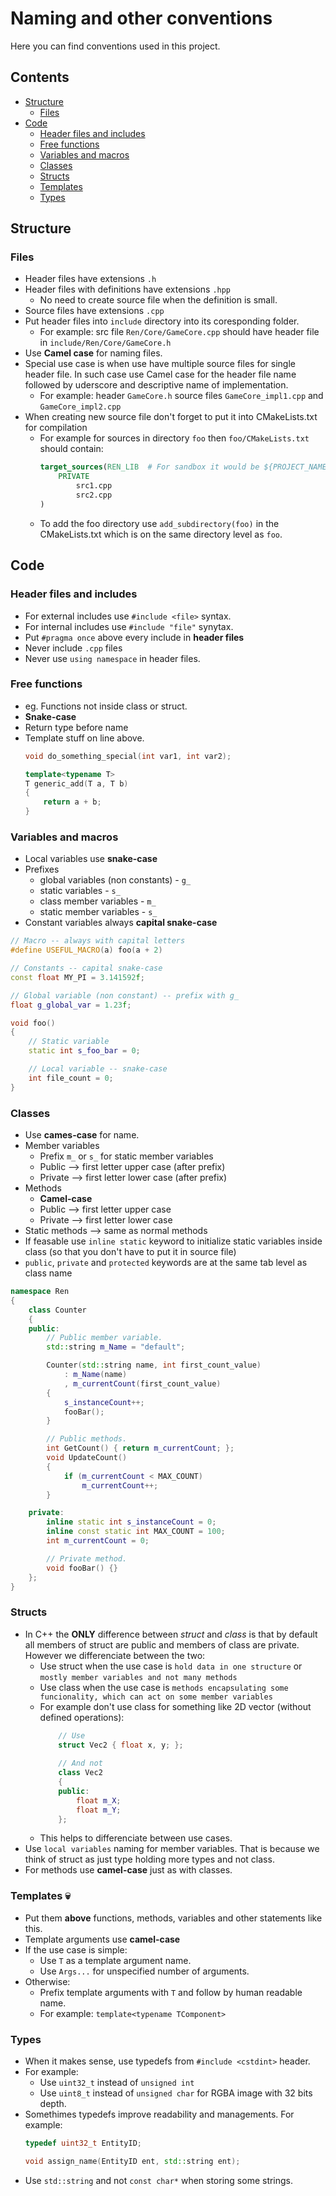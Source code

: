 # Naming and other conventions
Here you can find conventions used in this project.

## Contents
- [Structure](#structure)
    - [Files](#files)
- [Code](#code)
    - [Header files and includes](#header-files-and-includes)
    - [Free functions](#free-functions)
    - [Variables and macros](#variables-and-macros)
    - [Classes](#classes)
    - [Structs](#structs)
    - [Templates](#templates-skull)
    - [Types](#types)

## Structure
### Files
- Header files have extensions `.h`
- Header files with definitions have extensions `.hpp`
    - No need to create source file when the definition is small.
- Source files have extensions `.cpp`
- Put header files into `include` directory into its coresponding folder.
    - For example: src file `Ren/Core/GameCore.cpp` should have header file in `include/Ren/Core/GameCore.h`
- Use **Camel case** for naming files.
- Special use case is when use have multiple source files for single header file. In such case use Camel case for the header file name followed by uderscore and descriptive name of implementation.
    - For example: header `GameCore.h` source files `GameCore_impl1.cpp` and `GameCore_impl2.cpp`
- When creating new source file don't forget to put it into CMakeLists.txt for compilation
    - For example for sources in directory `foo` then `foo/CMakeLists.txt` should contain: 
        ```CMake
        target_sources(REN_LIB  # For sandbox it would be ${PROJECT_NAME} or whatever we choose
            PRIVATE
                src1.cpp
                src2.cpp
        )
        ```
    - To add the foo directory use `add_subdirectory(foo)` in the CMakeLists.txt which is on the same directory level as `foo`.

## Code
### Header files and includes
- For external includes use `#include <file>` syntax.
- For internal includes use `#include "file"` synytax.
- Put `#pragma once` above every include in **header files**
- Never include `.cpp` files
- Never use `using namespace` in header files.

### Free functions
- eg. Functions not inside class or struct.
- **Snake-case**
- Return type before name
- Template stuff on line above.
    ```C++
    void do_something_special(int var1, int var2);

    template<typename T>
    T generic_add(T a, T b)
    {
        return a + b;   
    }
    ```
### Variables and macros
- Local variables use **snake-case**
- Prefixes
    - global variables (non constants) - `g_`
    - static variables - `s_`
    - class member variables - `m_`
    - static member variables - `s_`
- Constant variables always **capital snake-case**
```C++
// Macro -- always with capital letters
#define USEFUL_MACRO(a) foo(a + 2)

// Constants -- capital snake-case
const float MY_PI = 3.141592f;

// Global variable (non constant) -- prefix with g_
float g_global_var = 1.23f;

void foo()
{
    // Static variable
    static int s_foo_bar = 0;

    // Local variable -- snake-case
    int file_count = 0; 
}
```

### Classes
- Use **cames-case** for name.
- Member variables
    - Prefix `m_` or `s_` for static member variables
    - Public --> first letter upper case (after prefix)
    - Private --> first letter lower case (after prefix)
- Methods
    - **Camel-case**
    - Public --> first letter upper case
    - Private --> first letter lower case
- Static methods --> same as normal methods
- If feasable use `inline static` keyword to initialize static variables inside class (so that you don't have to put it in source file)
- `public`, `private` and `protected` keywords are at the same tab level as class name
```C++
namespace Ren
{
    class Counter
    {
    public:
        // Public member variable.
        std::string m_Name = "default";

        Counter(std::string name, int first_count_value)
            : m_Name(name)
            , m_currentCount(first_count_value)
        {
            s_instanceCount++;
            fooBar();
        }

        // Public methods.
        int GetCount() { return m_currentCount; };
        void UpdateCount() 
        {
            if (m_currentCount < MAX_COUNT)
                m_currentCount++;
        }

    private:
        inline static int s_instanceCount = 0;
        inline const static int MAX_COUNT = 100;
        int m_currentCount = 0;

        // Private method.
        void fooBar() {}
    };
}
```
### Structs
- In C++ the **ONLY** difference between *struct* and *class* is that by default all members of struct are public and members of class are private. However we differenciate between the two:
    - Use struct when the use case is `hold data in one structure` or `mostly member variables and not many methods`
    - Use class when the use case is `methods encapsulating some funcionality, which can act on some member variables`
    - For example don't use class for something like 2D vector (without defined operations):
        ```C++
            // Use
            struct Vec2 { float x, y; };
            
            // And not
            class Vec2 
            {
            public:
                float m_X;
                float m_Y;
            };
        ```
    - This helps to differenciate between use cases.
- Use `local variables` naming for member variables. That is because we think of struct as just type holding more types and not class.
- For methods use **camel-case** just as with classes.

### Templates :skull:
- Put them **above** functions, methods, variables and other statements like this.
- Template arguments use **camel-case**
- If the use case is simple:
    - Use `T` as a template argument name. 
    - Use `Args...` for unspecified number of arguments.
- Otherwise:
    - Prefix template arguments with `T` and follow by human readable name.
    - For example: `template<typename TComponent>`

### Types
- When it makes sense, use typedefs from `#include <cstdint>` header.
- For example: 
    - Use `uint32_t` instead of `unsigned int`
    - Use `uint8_t` instead of `unsigned char` for RGBA image with 32 bits depth.
- Somethimes typedefs improve readability and managements. For example:
    ```C++
    typedef uint32_t EntityID;

    void assign_name(EntityID ent, std::string ent);
    ```
- Use `std::string` and not `const char*` when storing some strings.
